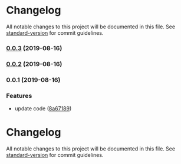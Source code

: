 # Changelog

All notable changes to this project will be documented in this file. See [standard-version](https://github.com/conventional-changelog/standard-version) for commit guidelines.

### [0.0.3](https://github.com/Go7hic/krul-cli/compare/v0.0.2...v0.0.3) (2019-08-16)

### [0.0.2](https://github.com/Go7hic/krul-cli/compare/v0.0.1...v0.0.2) (2019-08-16)

### 0.0.1 (2019-08-16)


### Features

* update code ([8a67189](https://github.com/Go7hic/krul-cli/commit/8a67189))

# Changelog

All notable changes to this project will be documented in this file. See [standard-version](https://github.com/conventional-changelog/standard-version) for commit guidelines.
